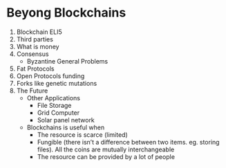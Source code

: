 # Beyong Blockchains

1.  Blockchain ELI5
2.  Third parties
3.  What is money
4.  Consensus
    - Byzantine General Problems
5.  Fat Protocols
6.  Open Protocols funding
7.  Forks like genetic mutations
8.  The Future
    - Other Applications
      - File Storage
      - Grid Computer
      - Solar panel network
    - Blockchains is useful when
      - The resource is scarce (limited)
      - Fungible (there isn’t a difference between two items. eg. storing files). All the coins are mutually interchangeable
      - The resource can be provided by a lot of people
